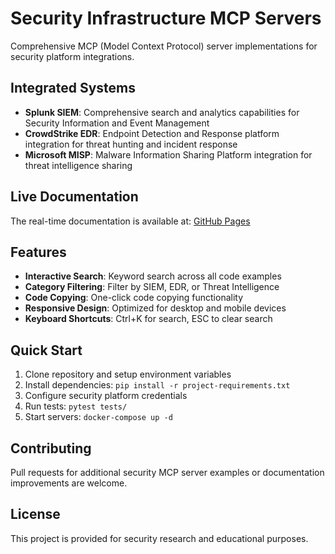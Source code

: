 # Security Infrastructure MCP Servers

Comprehensive MCP (Model Context Protocol) server implementations for security platform integrations.

## Integrated Systems

- **Splunk SIEM**: Comprehensive search and analytics capabilities for Security Information and Event Management
- **CrowdStrike EDR**: Endpoint Detection and Response platform integration for threat hunting and incident response
- **Microsoft MISP**: Malware Information Sharing Platform integration for threat intelligence sharing

## Live Documentation

The real-time documentation is available at: [GitHub Pages](https://jmstar85.github.io/SecurityInfrastructure)

## Features

- **Interactive Search**: Keyword search across all code examples
- **Category Filtering**: Filter by SIEM, EDR, or Threat Intelligence
- **Code Copying**: One-click code copying functionality
- **Responsive Design**: Optimized for desktop and mobile devices
- **Keyboard Shortcuts**: Ctrl+K for search, ESC to clear search

## Quick Start

1. Clone repository and setup environment variables
2. Install dependencies: `pip install -r project-requirements.txt`
3. Configure security platform credentials
4. Run tests: `pytest tests/`
5. Start servers: `docker-compose up -d`

## Contributing

Pull requests for additional security MCP server examples or documentation improvements are welcome.

## License

This project is provided for security research and educational purposes.